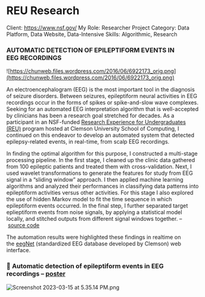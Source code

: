 # REU Research

Client: https://www.nsf.gov/
My Role: Researcher
Project Category: Data Platform, Data Website, Data-Intensive
Skills: Algorithmic, Research

### AUTOMATIC DETECTION OF EPILEPTIFORM EVENTS IN EEG RECORDINGS [](https://chunweb.wordpress.com/author/chunjennywang/)

![https://chunweb.files.wordpress.com/2016/06/6922173_orig.png](https://chunweb.files.wordpress.com/2016/06/6922173_orig.png)

An electroencephalogram (EEG) is the most important tool in the diagnosis of seizure disorders. Between seizures, epileptiform neural activities in EEG recordings occur in the forms of spikes or spike-and-slow wave complexes. Seeking for an automated EEG interpretation algorithm that is well-accepted by clinicians has been a research goal stretched for decades. As a participant in an NSF-funded [Research Experience for Undergraduates (REU)](https://en.wikipedia.org/wiki/Research_Experiences_for_Undergraduates) program hosted at Clemson University School of Computing, I continued on this endeavor to develop an automated system that detected epilepsy-related events, in real-time, from scalp EEG recordings.

In finding the optimal algorithm for this purpose, I constructed a multi-stage processing pipeline. In the first stage, I cleaned up the clinic data gathered from 100 epileptic patients and treated them with cross-validation. Next, I used wavelet transformations to generate the features for study from EEG signal in a “sliding window” approach. I then applied machine learning algorithms and analyzed their performances in classifying data patterns into epileptiform activities versus other activities. For this stage I also explored the use of hidden Markov model to fit the time sequence in which epileptiform events occurred. In the final step, I further separated target eplieptiform events from noise signals, by applying a statistical model locally, and stitched outputs from different signal windows together. – [source code](https://github.com/chunw/eegNet-pattern-recognition)

The automation results were highlighted these findings in realtime on the [eegNet](http://eegnet.clemson.edu/) (standardized EEG database developed by Clemson) web interface.

### 📎 **Automatic detection of epileptiform events in EEG recordings** – [poster](http://chunw.github.io/uploads/automated_eeg_detection_poster.pdf)

![Screenshot 2023-03-15 at 5.35.14 PM.png](Screenshot_2023-03-15_at_5.35.14_PM.png)